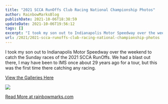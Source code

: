 ```yaml
---
title: "2021 SCCA RunOffs Club Racing National Championship Photos"
author: RainbowMarksBlog
publishDate: 2021-10-06T18:38:59
updateDate: 2021-10-06T19:56:12
tags: []
excerpt: "I took my son out to Indianapolis Motor Speedway over the weekend to catch the Sunday races of the 2021 SCCA RunOffs. We had a blast out there, I may have been to IMS once about 29 years ago for a tour, but this was the first time there catching any racing.  View the Galleries Here   "
url: /2021/2021-scca-runoffs-club-racing-national-championship-photos  # Use the generated URL with year
---
```

<p>I took my son out to Indianapolis Motor Speedway over the weekend to catch the Sunday races of the 2021 SCCA RunOffs. We had a blast out there, I may have been to IMS once about 29 years ago for a tour, but this was the first time there catching any racing.</p>  <p><a href="https://rainbowmarks.smugmug.com/2021-RunOffs">View the Galleries Here</a></p>  <p><img src="https://rainbowmarks.com/generated/img/posts/2021/2021RunOffs/RunOffs-1-800-8d3554126.jpg" srcset="https://rainbowmarks.com/generated/img/posts/2021/2021RunOffs/RunOffs-1-200-8d3554126.jpg 200w, https://rainbowmarks.com/generated/img/posts/2021/2021RunOffs/RunOffs-1-400-8d3554126.jpg 400w, https://rainbowmarks.com/generated/img/posts/2021/2021RunOffs/RunOffs-1-800-8d3554126.jpg 800w, https://rainbowmarks.com/generated/img/posts/2021/2021RunOffs/RunOffs-1-1600-8d3554126.jpg 1600w, https://rainbowmarks.com/generated/img/posts/2021/2021RunOffs/RunOffs-1-2000-8d3554126.jpg 2000w" /></p>  <a href="https://rainbowmarks.com/Events/2021/10/2021RunOffs">Read More at rainbowmarks.com</a>
